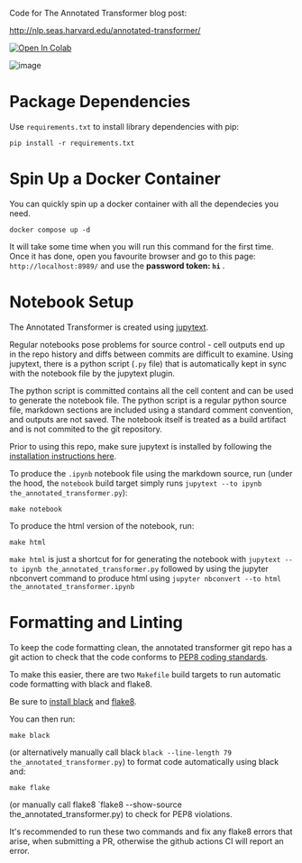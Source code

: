 Code for The Annotated Transformer blog post:

http://nlp.seas.harvard.edu/annotated-transformer/

[![Open In Colab](https://colab.research.google.com/assets/colab-badge.svg)](https://colab.research.google.com/github/harvardnlp/annotated-transformer/blob/master/AnnotatedTransformer.ipynb)

![image](https://user-images.githubusercontent.com/35882/166251887-9da909a9-660b-45a9-ae72-0aae89fb38d4.png)




# Package Dependencies

Use `requirements.txt` to install library dependencies with pip:

```
pip install -r requirements.txt
```

# Spin Up a Docker Container

You can quickly spin up a docker container with all the dependecies you need.  

```
docker compose up -d
```
It will take some time when you will run this command for the first time. Once it has done, open you favourite browser and go to this page: `http://localhost:8989/` and use the **password token: `hi`** .

# Notebook Setup

The Annotated Transformer is created using [jupytext](https://github.com/mwouts/jupytext).

Regular notebooks pose problems for source control - cell outputs end up in the repo history and diffs between commits are difficult to examine. Using jupytext, there is a python script (`.py` file) that is automatically kept in sync with the notebook file by the jupytext plugin.

The python script is committed contains all the cell content and can be used to generate the notebook file. The python script is a regular python source file, markdown sections are included using a standard comment convention, and outputs are not saved. The notebook itself is treated as a build artifact and is not commited to the git repository.

Prior to using this repo, make sure jupytext is installed by following the [installation instructions here](https://github.com/mwouts/jupytext/blob/main/docs/install.md).

To produce the `.ipynb` notebook file using the markdown source, run (under the hood, the `notebook` build target simply runs `jupytext --to ipynb the_annotated_transformer.py`):

```
make notebook
```

To produce the html version of the notebook, run:

```
make html
```

`make html` is just a shortcut for for generating the notebook with `jupytext --to ipynb the_annotated_transformer.py` followed by using the jupyter nbconvert command to produce html using `jupyter nbconvert --to html the_annotated_transformer.ipynb`                             
 

# Formatting and Linting

To keep the code formatting clean, the annotated transformer git repo has a git action to check that the code conforms to [PEP8 coding standards](https://www.python.org/dev/peps/pep-0008/).

To make this easier, there are two `Makefile` build targets to run automatic code formatting with black and flake8.

Be sure to [install black](https://github.com/psf/black#installation) and [flake8](https://flake8.pycqa.org/en/latest/).

You can then run:

```
make black
```

(or alternatively manually call black `black --line-length 79 the_annotated_transformer.py`) to format code automatically using black and:

```
make flake
```

(or manually call flake8 `flake8 --show-source the_annotated_transformer.py) to check for PEP8 violations.

It's recommended to run these two commands and fix any flake8 errors that arise, when submitting a PR, otherwise the github actions CI will report an error.
